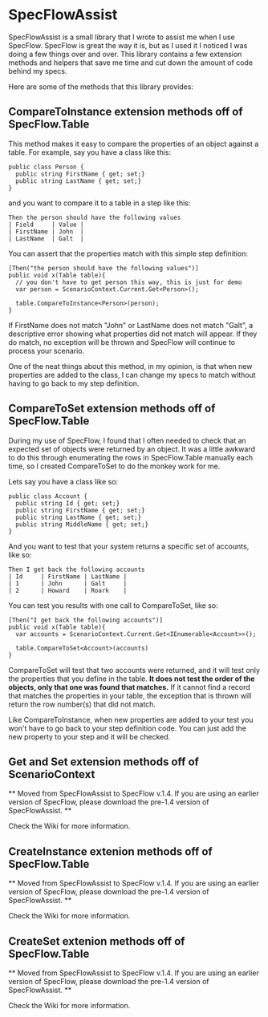 SpecFlowAssist
========

SpecFlowAssist is a small library that I wrote to assist me when I use SpecFlow.  SpecFlow is great the way it is, but as I used it I noticed I was doing a few things over and over.  This library contains a few extension methods and helpers that save me time and cut down the amount of code behind my specs.

Here are some of the methods that this library provides:

CompareToInstance<T> extension methods off of SpecFlow.Table
---

This method makes it easy to compare the properties of an object against a table. For example, say you have a class like this:

    public class Person {
      public string FirstName { get; set;}
      public string LastName { get; set;}  
    }

and you want to compare it to a table in a step like this:

  
    Then the person should have the following values
    | Field     | Value |
    | FirstName | John  |
    | LastName  | Galt  |

  
You can assert that the properties match with this simple step definition:

  
    [Then("the person should have the following values")]
    public void x(Table table){
      // you don't have to get person this way, this is just for demo
      var person = ScenarioContext.Current.Get<Person>(); 
      
      table.CompareToInstance<Person>(person);
    }

If FirstName does not match "John" or LastName does not match "Galt", a descriptive error showing what properties did not match will appear.  If they do match, no exception will be thrown and SpecFlow will continue to process your scenario.

One of the neat things about this method, in my opinion, is that when new properties are added to the class, I can change my specs to match without having to go back to my step definition.  

CompareToSet<T> extension methods off of SpecFlow.Table
---

During my use of SpecFlow, I found that I often needed to check that an expected set of objects were returned by an object.  It was a little awkward to do this through enumerating the rows in SpecFlow.Table manually each time, so I created CompareToSet<T> to do the monkey work for me.

Lets say you have a class like so:

    public class Account {
      public string Id { get; set;}
      public string FirstName { get; set;}
      public string LastName { get; set;}
      public string MiddleName { get; set;}
    }

And you want to test that your system returns a specific set of accounts, like so:

    Then I get back the following accounts
    | Id     | FirstName | LastName |
    | 1      | John      | Galt     |
    | 2      | Howard    | Roark    |

You can test you results with one call to CompareToSet<T>, like so:

    [Then("I get back the following accounts")]
    public void x(Table table){
      var accounts = ScenarioContext.Current.Get<IEnumerable<Account>>();
      
      table.CompareToSet<Account>(accounts)
    }

CompareToSet<T> will test that two accounts were returned, and it will test only the properties that you define in the table.  **It does not test the order of the objects, only that one was found that matches.**  If it cannot find a record that matches the properties in your table, the exception that is thrown will return the row number(s) that did not match.

Like CompareToInstance<T>, when new properties are added to your test you won't have to go back to your step definition code.  You can just add the new property to your step and it will be checked.

Get<T> and Set<T> extension methods off of ScenarioContext
---

** Moved from SpecFlowAssist to SpecFlow v.1.4.  If you are using an earlier version of SpecFlow, please download the pre-1.4 version of SpecFlowAssist. **

Check the Wiki for more information.

CreateInstance<T> extenion methods off of SpecFlow.Table
---

** Moved from SpecFlowAssist to SpecFlow v.1.4.  If you are using an earlier version of SpecFlow, please download the pre-1.4 version of SpecFlowAssist. **

Check the Wiki for more information.

CreateSet<T> extenion methods off of SpecFlow.Table
---

** Moved from SpecFlowAssist to SpecFlow v.1.4.  If you are using an earlier version of SpecFlow, please download the pre-1.4 version of SpecFlowAssist. **

Check the Wiki for more information.